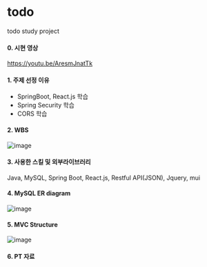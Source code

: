 # todo
todo study project

#### 0. 시현 영상 
https://youtu.be/AresmJnatTk

#### 1. 주제 선정 이유
- SpringBoot, React.js 학습
- Spring Security 학습
- CORS 학습

#### 2. WBS
![image](https://user-images.githubusercontent.com/119651889/235175992-d328d8d1-be7d-48f1-b58f-8895129a9aa6.png)

#### 3. 사용한 스킬 및 외부라이브러리
Java, MySQL, Spring Boot, React.js, Restful API(JSON), Jquery, mui

#### 4. MySQL ER diagram
![image](https://user-images.githubusercontent.com/119651889/235180446-7c4104ef-306a-47ca-94a7-d3d991f1d2f0.png)

#### 5. MVC Structure
![image](https://user-images.githubusercontent.com/119651889/235175861-f58201bd-3e2d-4807-b2c8-b8be1e5722c1.png)

#### 6. PT 자료
